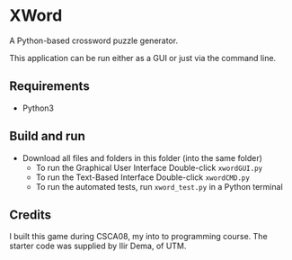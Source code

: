 # XWord
A Python-based crossword puzzle generator.

This application can be run either as a GUI or just via the command line.

## Requirements

- Python3

## Build  and run

- Download all files and folders in this folder (into the same folder)
    - To run the Graphical User Interface Double-click `xwordGUI.py`
    - To run the Text-Based Interface Double-click `xwordCMD.py`
    - To run the automated tests, run `xword_test.py` in a Python terminal

## Credits
I built this game during CSCA08, my into to programming course. The starter code was supplied by Ilir Dema, of UTM.